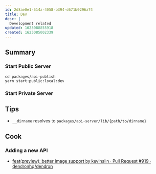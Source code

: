 ```yaml
---
id: 2d8ae0e1-514a-4058-b394-d671b0296a74
title: Dev
desc: |
  Development related
updated: 1623088855918
created: 1623085002339
---
```



## Summary


### Start Public Server
```
cd packages/api-publish
yarn start:public:local:dev
```

### Start Private Server

## Tips
- `__dirname` resolves to `packages/api-server/lib/{path/to/dirname}`


## Cook

### Adding a new API
- [feat(preview): better image support by kevinslin · Pull Request #919 · dendronhq/dendron](https://github.com/dendronhq/dendron/pull/919)